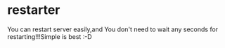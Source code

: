 # restarter
You can restart server easily,and You don't need to wait any seconds for restarting!!!Simple is best :-D
